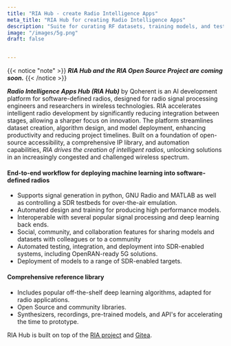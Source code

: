 ```yaml
---
title: "RIA Hub - create Radio Intelligence Apps"
meta_title: "RIA Hub for creating Radio Intelligence Apps"
description: "Suite for curating RF datasets, training models, and testing then deploying them."
image: "/images/5g.png"
draft: false


---
```

{{< notice "note" >}}
_**RIA Hub and the RIA Open Source Project are coming soon.**_
{{< /notice >}}

_**Radio Intelligence Apps Hub (RIA Hub)**_ by Qoherent is an AI development platform for software-defined radios, designed for radio signal processing engineers and researchers in wireless technologies. RIA accelerates intelligent radio development by significantly reducing integration between stages, allowing a sharper focus on innovation. The platform streamlines dataset creation, algorithm design, and model deployment, enhancing productivity and reducing project timelines. Built on a foundation of open-source accessibility, a comprehensive IP library, and automation capabilities, *RIA drives the creation of intelligent radios*, unlocking solutions in an increasingly congested and challenged wireless spectrum.


#### End-to-end workflow for deploying machine learning into software-defined radios
- Supports signal generation in python, GNU Radio and MATLAB as well as controlling a SDR testbeds for over-the-air emulation.
- Automated design and training for producing high performance models.
- Interoperable with several popular signal processing and deep learning back ends.
- Social, community, and collaboration features for sharing models and datasets with colleagues or to a community
- Automated testing, integration, and deployment into SDR-enabled systems, including OpenRAN-ready 5G solutions.
- Deployment of models to a range of SDR-enabled targets.

#### Comprehensive reference library
- Includes popular off-the-shelf deep learning algorithms, adapted for radio applications.
- Open Source and community libraries.
- Synthesizers, recordings, pre-trained models, and API's for accelerating the time to prototype.

<p class="text">RIA Hub is built on top of the <a href="https://github.com/qoherent/ria">RIA project</a> and <a href="https://github.com/go-gitea/gitea">Gitea</a>.</p>